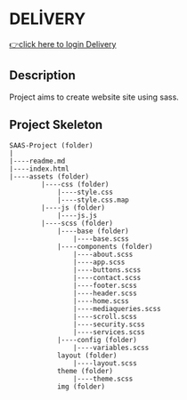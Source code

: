 <h1>DELİVERY</h1>

[👉click here to login  Delivery](https://ilkerkr.github.io/SAAS-Project/)


<h2> Description</h2>

<p>Project aims to create website site using sass.</p>

<h2>Project Skeleton</h2>

```
SAAS-Project (folder)
|
|----readme.md                  
|----index.html             
|----assets (folder)
        |----css (folder)
            |----style.css
            |----style.css.map
        |----js (folder)
            |----js.js
        |----scss (folder)
            |----base (folder)
                |----base.scss
            |----components (folder)
                |----about.scss
                |----app.scss
                |----buttons.scss
                |----contact.scss
                |----footer.scss
                |----header.scss
                |----home.scss
                |----mediaqueries.scss
                |----scroll.scss
                |----security.scss
                |----services.scss
            |----config (folder)
                |----variables.scss
            layout (folder)
                |----layout.scss
            theme (folder)
                |----theme.scss
            img (folder)
```